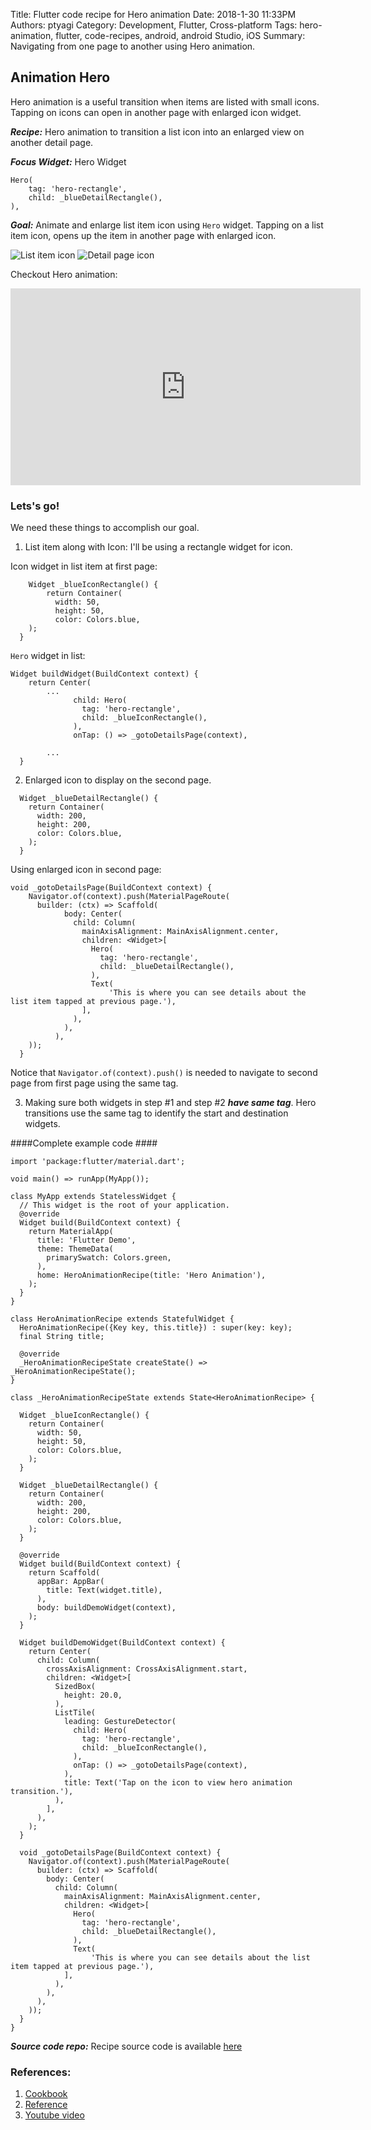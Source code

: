 Title: Flutter code recipe for Hero animation
Date: 2018-1-30 11:33PM
Authors: ptyagi
Category: Development, Flutter, Cross-platform
Tags: hero-animation, flutter, code-recipes, android, android Studio, iOS
Summary: Navigating from one page to another using Hero animation.

## Animation Hero

Hero animation is a useful transition when items are listed with small icons. Tapping on 
icons can open in another page with enlarged icon widget.


***Recipe:*** Hero animation to transition a list icon into an enlarged view on another detail page.

***Focus Widget:*** Hero Widget
```
Hero(
    tag: 'hero-rectangle', 
    child: _blueDetailRectangle(),
),
```

***Goal:*** Animate and enlarge list item icon using `Hero` widget. 
Tapping on a list item icon, opens up the item in another page with enlarged icon.

![List item icon]({attach}../../media/flutter/animationHero/1.png) 
![Detail page icon]({attach}../../media/flutter/animationHero/2.png)


Checkout Hero animation: 
<iframe width="560" height="315" src="https://www.youtube.com/embed/InhIo7HNU-I" frameborder="0" allow="accelerometer; autoplay; encrypted-media; gyroscope; picture-in-picture" allowfullscreen></iframe>

### Lets's go! ###

We need these things to accomplish our goal.
1. List item along with Icon: I'll be using a rectangle widget for icon.

Icon widget in list item at first page:

```
    Widget _blueIconRectangle() {
        return Container(
          width: 50,
          height: 50,
          color: Colors.blue,
    );
  }
```  
`Hero` widget in list:
```
Widget buildWidget(BuildContext context) {
    return Center(
        ...
              child: Hero(
                tag: 'hero-rectangle',
                child: _blueIconRectangle(),
              ),
              onTap: () => _gotoDetailsPage(context),
            
        ...
  }
```
2. Enlarged icon to display on the second page.

```
  Widget _blueDetailRectangle() {
    return Container(
      width: 200,
      height: 200,
      color: Colors.blue,
    );
  }
```
Using enlarged icon in second page:

```
void _gotoDetailsPage(BuildContext context) {
    Navigator.of(context).push(MaterialPageRoute(
      builder: (ctx) => Scaffold(
            body: Center(
              child: Column(
                mainAxisAlignment: MainAxisAlignment.center,
                children: <Widget>[
                  Hero(
                    tag: 'hero-rectangle',
                    child: _blueDetailRectangle(),
                  ),
                  Text(
                      'This is where you can see details about the list item tapped at previous page.'),
                ],
              ),
            ),
          ),
    ));
  }
```
Notice that `Navigator.of(context).push()` is needed to navigate to second page from first page
using the same tag. 

3. Making sure both widgets in step #1 and step #2 ***have same tag***. 
Hero transitions use the same tag to identify the start and destination widgets.


####Complete example code ####
```
import 'package:flutter/material.dart';

void main() => runApp(MyApp());

class MyApp extends StatelessWidget {
  // This widget is the root of your application.
  @override
  Widget build(BuildContext context) {
    return MaterialApp(
      title: 'Flutter Demo',
      theme: ThemeData(
        primarySwatch: Colors.green,
      ),
      home: HeroAnimationRecipe(title: 'Hero Animation'),
    );
  }
}

class HeroAnimationRecipe extends StatefulWidget {
  HeroAnimationRecipe({Key key, this.title}) : super(key: key);
  final String title;

  @override
  _HeroAnimationRecipeState createState() => _HeroAnimationRecipeState();
}

class _HeroAnimationRecipeState extends State<HeroAnimationRecipe> {

  Widget _blueIconRectangle() {
    return Container(
      width: 50,
      height: 50,
      color: Colors.blue,
    );
  }

  Widget _blueDetailRectangle() {
    return Container(
      width: 200,
      height: 200,
      color: Colors.blue,
    );
  }

  @override
  Widget build(BuildContext context) {
    return Scaffold(
      appBar: AppBar(
        title: Text(widget.title),
      ),
      body: buildDemoWidget(context),
    );
  }

  Widget buildDemoWidget(BuildContext context) {
    return Center(
      child: Column(
        crossAxisAlignment: CrossAxisAlignment.start,
        children: <Widget>[
          SizedBox(
            height: 20.0,
          ),
          ListTile(
            leading: GestureDetector(
              child: Hero(
                tag: 'hero-rectangle',
                child: _blueIconRectangle(),
              ),
              onTap: () => _gotoDetailsPage(context),
            ),
            title: Text('Tap on the icon to view hero animation transition.'),
          ),
        ],
      ),
    );
  }

  void _gotoDetailsPage(BuildContext context) {
    Navigator.of(context).push(MaterialPageRoute(
      builder: (ctx) => Scaffold(
        body: Center(
          child: Column(
            mainAxisAlignment: MainAxisAlignment.center,
            children: <Widget>[
              Hero(
                tag: 'hero-rectangle',
                child: _blueDetailRectangle(),
              ),
              Text(
                  'This is where you can see details about the list item tapped at previous page.'),
            ],
          ),
        ),
      ),
    ));
  }
}

```
***Source code repo:*** 
Recipe source code is available [here](https://github.com/ptyagicodecamp/flutter_cookbook/tree/master/flutter_hero_animation)


### References: ###
1. [Cookbook](https://flutter.io/docs/development/ui/animations/hero-animations)
2. [Reference](https://flutterbyexample.com/hero-transition)
3. [Youtube video](https://www.youtube.com/watch?v=Be9UH1kXFDw)